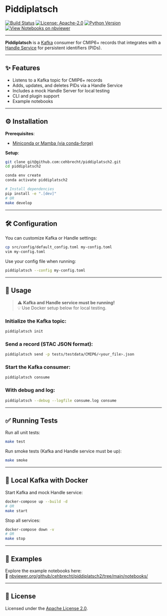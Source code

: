 # Piddiplatsch

[![Build Status](https://github.com/cehbrecht/piddiplatsch2/actions/workflows/ci.yml/badge.svg)](https://github.com/cehbrecht/piddiplatsch2/actions)
[![License: Apache-2.0](https://img.shields.io/badge/license-Apache--2.0-blue.svg)](LICENSE)
[![Python Version](https://img.shields.io/badge/python-3.11+-blue.svg)](https://www.python.org/downloads/)
[![View Notebooks on nbviewer](https://img.shields.io/badge/nbviewer-view%20notebooks-orange)](https://nbviewer.org/github/cehbrecht/piddiplatsch2/tree/main/notebooks/)

---

**Piddiplatsch** is a [Kafka](https://kafka.apache.org/) consumer for CMIP6+ records that integrates with a [Handle Service](https://pypi.org/project/pyhandle/) for persistent identifiers (PIDs).

---

## ✨ Features

- Listens to a Kafka topic for CMIP6+ records
- Adds, updates, and deletes PIDs via a Handle Service
- Includes a mock Handle Server for local testing
- CLI and plugin support
- Example notebooks

---

## ⚙️ Installation

**Prerequisites**:
- [Miniconda or Mamba (via conda-forge)](https://conda-forge.org/download/)

**Setup**:

```bash
git clone git@github.com:cehbrecht/piddiplatsch2.git
cd piddiplatsch2

conda env create
conda activate piddiplatsch2

# Install dependencies
pip install -e ".[dev]"
# OR
make develop
```

---

## 🛠️ Configuration

You can customize Kafka or Handle settings:

```bash
cp src/config/default_config.toml my-config.toml
vim my-config.toml
```

Use your config file when running:

```bash
piddiplatsch --config my-config.toml
```

---

## 🚀 Usage

> ⚠️ **Kafka and Handle service must be running!**  
> 💡 Use Docker setup below for local testing.

### Initialize the Kafka topic:

```bash
piddiplatsch init
```

### Send a record (STAC JSON format):

```bash
piddiplatsch send -p tests/testdata/CMIP6/<your_file>.json
```

### Start the Kafka consumer:

```bash
piddiplatsch consume
```

### With debug and log:

```bash
piddiplatsch --debug --logfile consume.log consume
```

---

## ✅ Running Tests

Run all unit tests:

```bash
make test
```

Run smoke tests (Kafka and Handle service must be up):

```bash
make smoke
```

---

## 🐳 Local Kafka with Docker

Start Kafka and mock Handle service:

```bash
docker-compose up --build -d
# OR
make start
```

Stop all services:

```bash
docker-compose down -v
# OR
make stop
```

---

## 📓 Examples

Explore the example notebooks here:  
🔗 [nbviewer.org/github/cehbrecht/piddiplatsch2/tree/main/notebooks/](https://nbviewer.org/github/cehbrecht/piddiplatsch2/tree/main/notebooks/)

---

## 📄 License

Licensed under the [Apache License 2.0](LICENSE).
